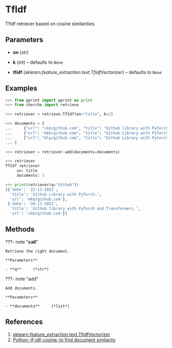 # TfIdf

TfIdf retriever based on cosine similarities.



## Parameters

- **on** (*str*)

- **k** (*int*) – defaults to `None`

- **tfidf** (*sklearn.feature_extraction.text.TfidfVectorizer*) – defaults to `None`



## Examples

```python
>>> from pprint import pprint as print
>>> from cherche import retrieve

>>> retriever = retrieve.TfIdf(on="title", k=2)

>>> documents = [
...     {"url": "ckb/github.com", "title": "Github library with PyTorch and Transformers.", "date": "10-11-2021"},
...     {"url": "mkb/github.com", "title": "Github Library with PyTorch.", "date": "22-11-2021"},
...     {"url": "blp/github.com", "title": "Github Library with Pytorch and Transformers.", "date": "22-11-2020"},
... ]

>>> retriever = retriever.add(documents=documents)

>>> retriever
TfIdf retriever
     on: title
     documents: 3

>>> print(retriever(q="Github"))
[{'date': '22-11-2021',
  'title': 'Github Library with PyTorch.',
  'url': 'mkb/github.com'},
 {'date': '10-11-2021',
  'title': 'Github library with PyTorch and Transformers.',
  'url': 'ckb/github.com'}]
```

## Methods

???- note "__call__"

    Retrieve the right document.

    **Parameters**

    - **q**     (*str*)    
    
???- note "add"

    Add documents.

    **Parameters**

    - **documents**     (*list*)    
    
## References

1. [sklearn.feature_extraction.text.TfidfVectorizer](https://scikit-learn.org/stable/modules/generated/sklearn.feature_extraction.text.TfidfVectorizer.html)
2. [Python: tf-idf-cosine: to find document similarity](https://stackoverflow.com/questions/12118720/python-tf-idf-cosine-to-find-document-similarity)

